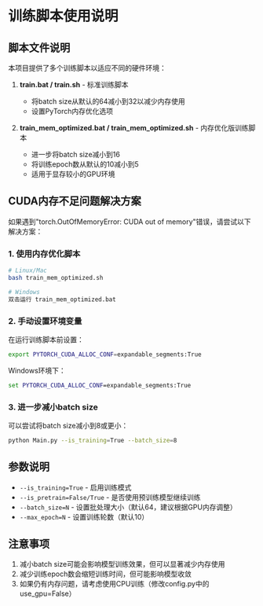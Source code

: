 # 训练脚本使用说明

## 脚本文件说明

本项目提供了多个训练脚本以适应不同的硬件环境：

1. **train.bat / train.sh** - 标准训练脚本
   - 将batch size从默认的64减小到32以减少内存使用
   - 设置PyTorch内存优化选项

2. **train_mem_optimized.bat / train_mem_optimized.sh** - 内存优化版训练脚本
   - 进一步将batch size减小到16
   - 将训练epoch数从默认的10减小到5
   - 适用于显存较小的GPU环境

## CUDA内存不足问题解决方案

如果遇到"torch.OutOfMemoryError: CUDA out of memory"错误，请尝试以下解决方案：

### 1. 使用内存优化脚本
```bash
# Linux/Mac
bash train_mem_optimized.sh

# Windows
双击运行 train_mem_optimized.bat
```

### 2. 手动设置环境变量
在运行训练脚本前设置：
```bash
export PYTORCH_CUDA_ALLOC_CONF=expandable_segments:True
```

Windows环境下：
```cmd
set PYTORCH_CUDA_ALLOC_CONF=expandable_segments:True
```

### 3. 进一步减小batch size
可以尝试将batch size减小到8或更小：
```bash
python Main.py --is_training=True --batch_size=8
```

## 参数说明

- `--is_training=True` - 启用训练模式
- `--is_pretrain=False/True` - 是否使用预训练模型继续训练
- `--batch_size=N` - 设置批处理大小（默认64，建议根据GPU内存调整）
- `--max_epoch=N` - 设置训练轮数（默认10）

## 注意事项

1. 减小batch size可能会影响模型训练效果，但可以显著减少内存使用
2. 减少训练epoch数会缩短训练时间，但可能影响模型收敛
3. 如果仍有内存问题，请考虑使用CPU训练（修改config.py中的use_gpu=False）
